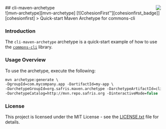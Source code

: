 <img src="https://www.cohesionfirst.org/logo.png" align="right" />
## cli-maven-archetype<br>![mvn-archetype][mvn-archetype] [![CohesionFirst™][cohesionfirst_badge]][cohesionfirst]
> Quick-start Maven Archetype for commons-cli

### Introduction

The `cli-maven-archetype` archetype is a quick-start example of how to use the [`commons-cli`][commons-cli] library.

### Usage Overview

To use the archetype, execute the following:

  ```tcsh
  mvn archetype:generate \
  -DgroupId=com.mycompany.app -DartifactId=my-app \
  -DarchetypeGroupId=org.safris.maven.archetype -DarchetypeArtifactId=cli-maven-archetype \
  -DarchetypeCatalog=http://mvn.repo.safris.org -DinteractiveMode=false
  ```

### License

This project is licensed under the MIT License - see the [LICENSE.txt](LICENSE.txt) file for details.

[cohesionfirst]: https://www.cohesionfirst.com/
[cohesionfirst_badge]: https://img.shields.io/badge/CohesionFirst%E2%84%A2--blue.svg
[commons-cli]: https://github.com/SevaSafris/commons-cli
[mvn-archetype]: https://img.shields.io/badge/mvn-archetype-yellow.svg